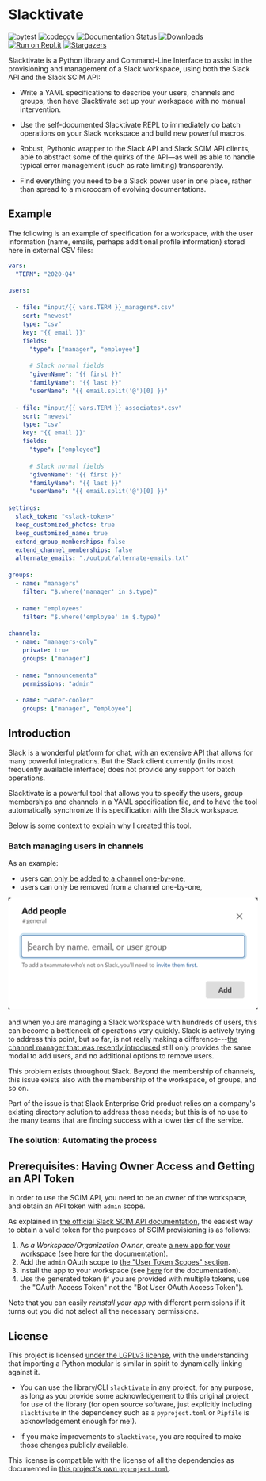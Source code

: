 # Slacktivate

![pytest](https://github.com/jlumbroso/slacktivate/workflows/pytest/badge.svg)
 [![codecov](https://codecov.io/gh/jlumbroso/slacktivate/branch/master/graph/badge.svg?token=RCZNE245ZZ)](https://codecov.io/gh/jlumbroso/slacktivate)
 [![Documentation Status](https://readthedocs.org/projects/slacktivate/badge/?version=latest)](https://slacktivate.readthedocs.io/en/latest/?badge=latest)
 [![Downloads](https://pepy.tech/badge/slacktivate)](https://pepy.tech/project/slacktivate)
 [![Run on Repl.it](https://repl.it/badge/github/jlumbroso/slacktivate)](https://repl.it/github/jlumbroso/slacktivate)
 [![Stargazers](https://img.shields.io/github/stars/jlumbroso/slacktivate?style=social)](https://github.com/jlumbroso/slacktivate)


Slacktivate is a Python library and Command-Line Interface
to assist in the provisioning and management of a Slack workspace, using
both the Slack API and the Slack SCIM API:

- Write a YAML specifications to describe your users, channels and groups,
  then have Slacktivate set up your workspace with no manual intervention.
  
- Use the self-documented Slacktivate REPL to immediately do batch operations
  on your Slack workspace and build new powerful macros.

- Robust, Pythonic wrapper to the Slack API and Slack SCIM API clients,
  able to abstract some of the quirks of the API—as well as able to handle
  typical error management (such as rate limiting) transparently.
  
- Find everything you need to be a Slack power user in one place, rather
  than spread to a microcosm of evolving documentations.

## Example

The following is an example of specification for a workspace, with the user
information (name, emails, perhaps additional profile information) stored here
in external CSV files:
```yaml
vars:
  "TERM": "2020-Q4"

users:

  - file: "input/{{ vars.TERM }}_managers*.csv"
    sort: "newest"
    type: "csv"
    key: "{{ email }}"
    fields:
      "type": ["manager", "employee"]

      # Slack normal fields
      "givenName": "{{ first }}"
      "familyName": "{{ last }}"
      "userName": "{{ email.split('@')[0] }}"

  - file: "input/{{ vars.TERM }}_associates*.csv"
    sort: "newest"
    type: "csv"
    key: "{{ email }}"
    fields:
      "type": ["employee"]

      # Slack normal fields
      "givenName": "{{ first }}"
      "familyName": "{{ last }}"
      "userName": "{{ email.split('@')[0] }}"

settings:
  slack_token: "<slack-token>"
  keep_customized_photos: true
  keep_customized_name: true
  extend_group_memberships: false
  extend_channel_memberships: false
  alternate_emails: "./output/alternate-emails.txt"

groups:
  - name: "managers"
    filter: "$.where('manager' in $.type)"

  - name: "employees"
    filter: "$.where('employee' in $.type)"

channels:
  - name: "managers-only"
    private: true
    groups: ["manager"]

  - name: "announcements"
    permissions: "admin"

  - name: "water-cooler"
    groups: ["manager", "employee"]
```

## Introduction

Slack is a wonderful platform for chat, with an extensive API that allows for
many powerful integrations. But the Slack client currently (in its most frequently
available interface) does not provide any support for batch operations.

Slacktivate is a powerful tool that allows you to specify the users, group
memberships and channels in a YAML specification file, and to have the tool
automatically synchronize this specification with the Slack workspace.

Below is some context to explain why I created this tool.

### Batch managing users in channels

As an example:
- users [can only be added to a channel one-by-one](https://slack.com/help/articles/201980108-Add-people-to-a-channel),
- users can only be removed from a channel one-by-one,

![Slack modal to add users to a channel as of October 2020](docs/source/_static/slack-screenshots/add-user-to-channel-modal.png)

and when you are managing a Slack workspace with hundreds of users, this can
become a bottleneck of operations very quickly. Slack is actively trying to
address this point, but so far, is not really making a difference---[the
channel manager that was recently introduced](https://slack.com/help/articles/360047512554-Use-channel-management-tools)
still only provides the same modal to add users, and no additional options to remove users.

This problem exists throughout Slack. Beyond the membership of channels, this
issue exists also with the membership of the workspace, of groups, and so on.

Part of the issue is that Slack Enterprise Grid product relies on a
company's existing directory solution to address these needs; but this is
of no use to the many teams that are finding success with a lower tier of
the service. 

### The solution: Automating the process

<to be written>

## Prerequisites: Having Owner Access and Getting an API Token

In order to use the SCIM API, you need to be an owner of the workspace, and obtain an API token with `admin` scope.

As explained in [the official Slack SCIM API documentation](https://api.slack.com/scim#access), the easiest way to obtain a valid token for the purposes of SCIM provisioning is as follows:
1. As *a Workspace/Organization Owner*, create [a new app for your workspace](https://api.slack.com/apps?new_app=1) (see [here](https://api.slack.com/start/overview#creating) for the documentation).
2. Add the `admin` OAuth scope to [the "User Token Scopes" section](https://api.slack.com/authentication/quickstart#configuring).
3. Install the app to your workspace (see [here](https://api.slack.com/start/overview#installing_distributing) for the documentation).
4. Use the generated token (if you are provided with multiple tokens, use the "OAuth Access Token" not the "Bot User OAuth Access Token").

Note that you can easily *reinstall your app* with different permissions if it turns out you did not select all the necessary permissions.


## License

This project is licensed [under the LGPLv3 license](https://www.gnu.org/licenses/lgpl-3.0.en.html),
with the understanding that importing a Python modular is similar in spirit to dynamically linking
against it.

- You can use the library/CLI `slacktivate` in any project, for any purpose,
  as long as you provide some acknowledgement to this original project for
  use of the library (for open source software, just explicitly including
  `slacktivate` in the dependency such as a `pyproject.toml` or `Pipfile`
  is acknowledgement enough for me!).

- If you make improvements to `slacktivate`, you are required to make those
  changes publicly available.

This license is compatible with the license of all the dependencies as
documented in [this project's own `pyproject.toml`](https://github.com/jlumbroso/slacktivate/blob/master/pyproject.toml#L29-L49).
